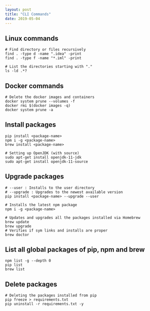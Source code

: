```yaml
---
layout: post
title: "CLI Commands"
date: 2019-05-04
---
```


## Linux commands

```shell
# Find directory or files recursively
find . -type d -name ".idea" -print
find . -type f -name "*.iml" -print

# List the directories starting with "."
ls -ld .*?
```

## Docker commands

```shell
# Delete the docker images and containers
docker system prune --volumes -f
docker rmi $(docker images -q)
docker system prune -a
```

## Install packages

```shell
pip install <package-name>
npm i -g <package-name>
brew install <package-name>

# Setting up OpenJDK (with source)
sudo apt-get install openjdk-11-jdk
sudo apt-get install openjdk-11-source
```

## Upgrade packages

```shell
# --user : Installs to the user directory
# --upgrade : Upgrades to the newest available version
pip install <package-name> --upgrade --user

# Installs the latest npm package
npm i -g <package-name>

# Updates and upgrades all the packages installed via Homebrew
brew update
brew upgrade
# Verifies if sym links and installs are proper
brew doctor
```

## List all global packages of pip, npm and brew

```shell
npm list -g --depth 0
pip list
brew list
```

## Delete packages

```shell
# Deleting the packages installed from pip
pip freeze > requirements.txt
pip uninstall -r requirements.txt -y
```

